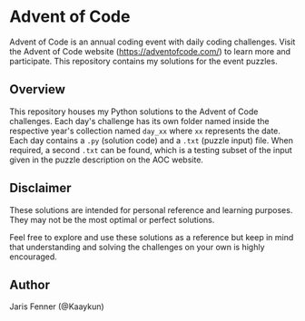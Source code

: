 # Advent of Code

Advent of Code is an annual coding event with daily coding challenges. Visit the Advent of Code website (https://adventofcode.com/) to learn more and participate.
This repository contains my solutions for the event puzzles.

## Overview

This repository houses my Python solutions to the Advent of Code challenges. Each day's challenge has its own folder named inside the respective year's collection named `day_xx` where `xx` represents the date. Each day contains a `.py` (solution code) and a `.txt` (puzzle input) file. When required, a second `.txt` can be found, which is a testing subset of the input given in the puzzle description on the AOC website.

## Disclaimer

These solutions are intended for personal reference and learning purposes. They may not be the most optimal or perfect solutions.

Feel free to explore and use these solutions as a reference but keep in mind that understanding and solving the challenges on your own is highly encouraged.



## Author

Jaris Fenner (@Kaaykun)
